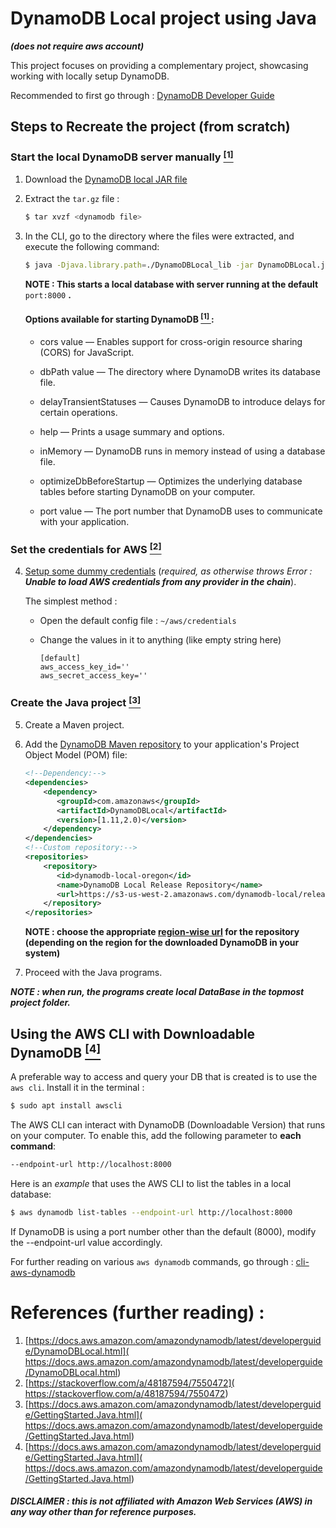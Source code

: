 # DynamoDB Local project using Java

***(does not require aws account)***

This project focuses on providing a complementary project, showcasing working with locally setup DynamoDB.

Recommended to first go through : [DynamoDB Developer Guide](
https://docs.aws.amazon.com/amazondynamodb/latest/developerguide/Introduction.html)

## Steps to Recreate the project (from scratch)

### Start the local DynamoDB server manually [<sup> [1] </sup>](https://docs.aws.amazon.com/amazondynamodb/latest/developerguide/DynamoDBLocal.html)

1. Download the [DynamoDB local JAR file](
http://docs.aws.amazon.com/amazondynamodb/latest/developerguide/Tools.DynamoDBLocal.html)
2. Extract the `tar.gz` file :

    ```bash
    $ tar xvzf <dynamodb file>
    ```
    
3. In the CLI, go to the directory where the files were extracted, and execute the following command:

    ```bash
    $ java -Djava.library.path=./DynamoDBLocal_lib -jar DynamoDBLocal.jar -sharedDb
    ```

    **NOTE : This starts a local database with server running at the default** `port:8000` **.**

    #### Options available for starting DynamoDB [<sup> [1] </sup>](https://docs.aws.amazon.com/amazondynamodb/latest/developerguide/DynamoDBLocal.html) :

    - cors value — Enables support for cross-origin resource sharing (CORS) for JavaScript.
    
    - dbPath value — The directory where DynamoDB writes its database file.
    
    - delayTransientStatuses — Causes DynamoDB to introduce delays for certain operations.
    
    - help — Prints a usage summary and options.
    
    - inMemory — DynamoDB runs in memory instead of using a database file.
    
    - optimizeDbBeforeStartup — Optimizes the underlying database tables before starting DynamoDB on your computer.
    
    - port value — The port number that DynamoDB uses to communicate with your application.


### Set the credentials for AWS [<sup> [2] </sup>](https://stackoverflow.com/a/48187594/7550472)

4. [Setup some dummy credentials](https://docs.aws.amazon.com/sdk-for-net/v2/developer-guide/net-dg-config-creds.html)
 (*required, as otherwise throws Error : **Unable to load AWS credentials from any provider
 in the chain***). 

    The simplest method :
 
    - Open the default config file : `~/aws/credentials`
    - Change the values in it to anything (like empty string here)
      
      ```text
      [default]
      aws_access_key_id=''
      aws_secret_access_key=''
      ```

### Create the Java project [<sup> [3] </sup>](https://docs.aws.amazon.com/amazondynamodb/latest/developerguide/GettingStarted.Java.html)

5. Create a Maven project.

6.  Add the [DynamoDB Maven repository](
https://docs.aws.amazon.com/amazondynamodb/latest/developerguide/DynamoDBLocal.html) to your application's 
Project Object Model (POM) file:
   
       ```xml
       <!--Dependency:-->
       <dependencies>
           <dependency>
              <groupId>com.amazonaws</groupId>
              <artifactId>DynamoDBLocal</artifactId>
              <version>[1.11,2.0)</version>
           </dependency>
       </dependencies>
       <!--Custom repository:-->
       <repositories>
           <repository>
              <id>dynamodb-local-oregon</id>
              <name>DynamoDB Local Release Repository</name>
              <url>https://s3-us-west-2.amazonaws.com/dynamodb-local/release</url>
           </repository>
       </repositories>
       ```
       
       **NOTE : choose the appropriate [region-wise url](https://docs.aws.amazon.com/general/latest/gr/rande.html#ddb_region)
        for the repository (depending on the region for the downloaded
        DynamoDB in your system)**

7. Proceed with the Java programs.

***NOTE : when run, the programs create local DataBase in the topmost project folder.***

## Using the AWS CLI with Downloadable DynamoDB [<sup> [4] </sup>](https://docs.aws.amazon.com/amazondynamodb/latest/developerguide/GettingStarted.Java.html)

A preferable way to access and query your DB that is created is to use the `aws cli`. Install it in the terminal :

```bash
$ sudo apt install awscli 
```

The AWS CLI can interact with DynamoDB (Downloadable Version) that runs on your computer. To enable this, add the 
following parameter to **each command**:
```bash
--endpoint-url http://localhost:8000
```

Here is an *example* that uses the AWS CLI to list the tables in a local database:

```bash
$ aws dynamodb list-tables --endpoint-url http://localhost:8000
```

If DynamoDB is using a port number other than the default (8000), modify the --endpoint-url value accordingly.

For further reading on various `aws dynamodb` commands, go through :
[cli-aws-dynamodb](https://docs.aws.amazon.com/cli/latest/reference/dynamodb/index.html#cli-aws-dynamodb)


# References (further reading) :

1. [https://docs.aws.amazon.com/amazondynamodb/latest/developerguide/DynamoDBLocal.html](
https://docs.aws.amazon.com/amazondynamodb/latest/developerguide/DynamoDBLocal.html)
2. [https://stackoverflow.com/a/48187594/7550472](
https://stackoverflow.com/a/48187594/7550472)
3. [https://docs.aws.amazon.com/amazondynamodb/latest/developerguide/GettingStarted.Java.html](
https://docs.aws.amazon.com/amazondynamodb/latest/developerguide/GettingStarted.Java.html)
4. [https://docs.aws.amazon.com/amazondynamodb/latest/developerguide/GettingStarted.Java.html](
https://docs.aws.amazon.com/amazondynamodb/latest/developerguide/GettingStarted.Java.html)

##### DISCLAIMER : this is not affiliated with Amazon Web Services (AWS) in any way other than for reference purposes.